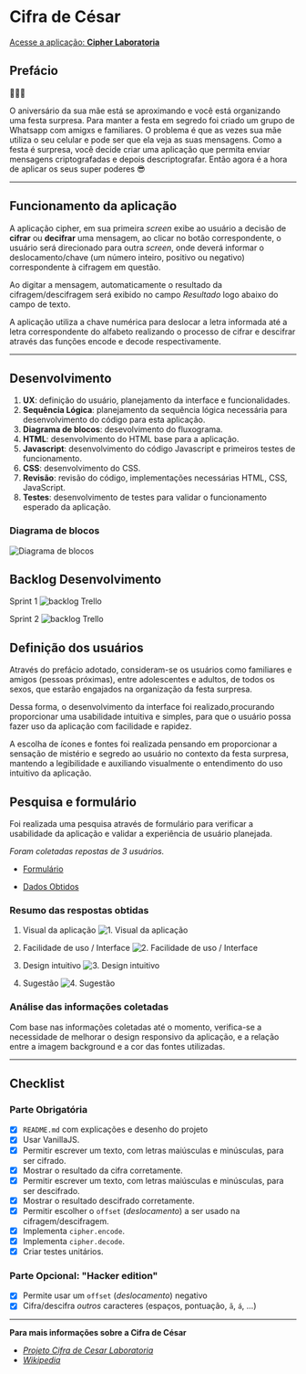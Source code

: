 # Cifra de César

[Acesse a aplicação: **Cipher Laboratoria**](https://hlays.github.io/caesar-cipher/src/index.html)

## Prefácio
:balloon::balloon::balloon:

O aniversário da sua mãe está se aproximando e você está organizando uma festa
surpresa. Para manter a festa em segredo foi criado um grupo de Whatsapp com
amigxs e familiares. O problema é que as vezes sua mãe utiliza o seu celular
e pode ser que ela veja as suas mensagens. Como a festa é surpresa, você
decide criar uma aplicação que permita enviar mensagens criptografadas e depois
descriptografar. Então agora é a hora de aplicar os seus super poderes 😎

---

## Funcionamento da aplicação

A aplicação cipher, em sua primeira *screen* exibe ao usuário a decisão de **cifrar** ou **decifrar** uma mensagem, ao clicar no botão correspondente, o usuário será direcionado para outra *screen*, onde deverá informar o deslocamento/chave (um número inteiro, positivo ou negativo) correspondente à cifragem em questão. 

Ao digitar a mensagem, automaticamente o resultado da cifragem/descifragem será exibido no campo *Resultado* logo abaixo do campo de texto.

A aplicação utiliza a chave numérica para deslocar a letra informada até a letra correspondente do alfabeto realizando o processo de cifrar e descifrar através das funções encode e decode respectivamente.

---

## Desenvolvimento
1. **UX**: definição do usuário, planejamento da interface e funcionalidades.
2. **Sequência Lógica**: planejamento da sequência lógica necessária para desenvolvimento do código para esta aplicação.
3. **Diagrama de blocos**: desevolvimento do fluxograma.
4. **HTML**: desenvolvimento do HTML base para a aplicação.
5. **Javascript**: desenvolvimento do código Javascript e primeiros testes de funcionamento.
6. **CSS**: desenvolvimento do CSS.
7. **Revisão**: revisão do código, implementações necessárias HTML, CSS, JavaScript.
8. **Testes**: desenvolvimento de testes para validar o funcionamento esperado da aplicação.

### Diagrama de blocos
![Diagrama de blocos](img/diagrama-de-blocos.png)

## Backlog Desenvolvimento

Sprint 1
![backlog Trello](img/backlog-sprint1.png)

Sprint 2
![backlog Trello](img/backlog-sprint2.png)


## Definição dos usuários
Através do prefácio adotado, consideram-se os usuários como familiares e amigos (pessoas próximas), entre adolescentes e adultos, de todos os sexos, que estarão engajados na organização da festa surpresa.

Dessa forma, o desenvolvimento da interface foi realizado,procurando proporcionar uma usabilidade intuitiva e simples, para que o usuário possa fazer uso da aplicação com facilidade e rapidez.

A escolha de ícones e fontes foi realizada pensando em proporcionar a sensação de mistério e segredo ao usuário no contexto da festa surpresa, mantendo a legibilidade e auxiliando visualmente o entendimento do uso intuitivo da aplicação.

## Pesquisa e formulário
Foi realizada uma pesquisa através de formulário para verificar a usabilidade da aplicação e validar a experiência de usuário planejada.

*Foram coletadas repostas de 3 usuários.*

* [Formulário](https://goo.gl/forms/ExNJc5uvLzWo8y3E2)

* [Dados Obtidos](https://docs.google.com/spreadsheets/d/13LXJI_NV1p7XbUNtWGDBg_HUw3B8PYSlZwnZsiOUXfA/edit?usp=sharing)

### Resumo das respostas obtidas
1. Visual da aplicação
![1. Visual da aplicação](pesquisa/img/1-visual.png)

2. Facilidade de uso / Interface
![2. Facilidade de uso / Interface](pesquisa/img/2-facilidade-de-uso.png)

3. Design intuitivo
![3. Design intuitivo](pesquisa/img/3-intuitivo.png)

4. Sugestão
![4. Sugestão](pesquisa/img/4-sugestao.png)

### Análise das informações coletadas
Com base nas informações coletadas até o momento, verifica-se a necessidade de melhorar o design responsivo da aplicação, e a relação entre a imagem background e a cor das fontes utilizadas.

---

## Checklist

### Parte Obrigatória

* [x] `README.md` com explicações e desenho do projeto
* [x] Usar VanillaJS.
* [x] Permitir escrever um texto, com letras maiúsculas e minúsculas, para ser cifrado.
* [x] Mostrar o resultado da cifra corretamente.
* [x] Permitir escrever um texto, com letras maiúsculas e minúsculas, para ser descifrado.
* [x] Mostrar o resultado descifrado corretamente.
* [x] Permitir escolher o `offset` (_deslocamento_) a ser usado na cifragem/descifragem.
* [x] Implementa `cipher.encode`.
* [x] Implementa `cipher.decode`.
* [x] Criar testes unitários.

### Parte Opcional: "Hacker edition"

* [x] Permite usar um `offset` (_deslocamento_) negativo
* [x] Cifra/descifra _outros_ caracteres (espaços, pontuação, `ã`, `á`, ...)

---
**Para mais informações sobre a Cifra de César**

* *[Projeto Cifra de Cesar Laboratoria](https://github.com/rafaelbcerri/caesar-cipher)*
* *[Wikipedia](https://pt.wikipedia.org/wiki/Cifra_de_C%C3%A9sar)*
